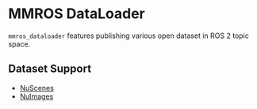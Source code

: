 # MMROS DataLoader

`mmros_dataloader` features publishing various open dataset in ROS 2 topic space.

## Dataset Support

- [NuScenes](./nuscenes.md)
- [NuImages](./nuimages.md)
